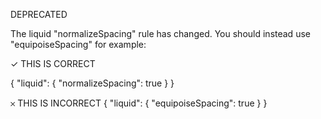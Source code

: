 DEPRECATED

The liquid "normalizeSpacing" rule has changed. You should instead use "equipoiseSpacing" for example:

✓ THIS IS CORRECT

{
  "liquid": {
    "normalizeSpacing": true
  }
}

𐄂 THIS IS INCORRECT
{
  "liquid": {
    "equipoiseSpacing": true
  }
}